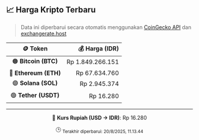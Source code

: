 

<!-- HARGA_KRIPTO -->
## 📈 Harga Kripto Terbaru

> Data ini diperbarui secara otomatis menggunakan [CoinGecko API](https://www.coingecko.com/) dan [exchangerate.host](https://exchangerate.host/)

<div align="center">

| 🪙 Token | 💰 Harga (IDR) |
|:------:|---------------:|
| 🟠 **Bitcoin (BTC)**   | Rp 1.849.266.151 |
| 🔵 **Ethereum (ETH)**  | Rp 67.634.760 |
| 🟣 **Solana (SOL)**    | Rp 2.945.374 |
| 🟢 **Tether (USDT)**   | Rp 16.280 |

---

💱 **Kurs Rupiah (USD → IDR)**: Rp 16.280

🕒 <sub>Terakhir diperbarui: 20/8/2025, 11.13.44</sub>

</div>
<!-- /HARGA_KRIPTO -->